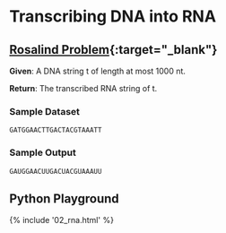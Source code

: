# Transcribing DNA into RNA

## [Rosalind Problem](https://rosalind.info/problems/rna/){:target="_blank"}

**Given**: A DNA string t of length at most 1000 nt.

**Return**: The transcribed RNA string of t.

### Sample Dataset

```
GATGGAACTTGACTACGTAAATT
```

### Sample Output

```
GAUGGAACUUGACUACGUAAAUU
```

## Python Playground

{% include '02_rna.html' %}